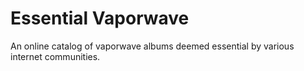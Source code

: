 # Essential Vaporwave

An online catalog of vaporwave albums deemed essential by various internet communities.